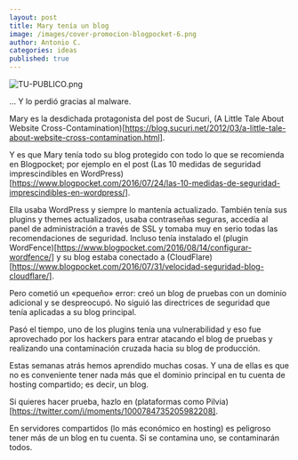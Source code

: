 ```yaml
---
layout: post
title: Mary tenía un blog
image: /images/cover-promocion-blogpocket-6.png
author: Antonio C.
categories: ideas
published: true 
---
```


![TU-PUBLICO.png]({{site.baseurl}}/images/cover-promocion-blogpocket-6.png)

... Y lo perdió gracias al malware.

Mary es la desdichada protagonista del post de Sucuri, (A Little Tale About Website Cross-Contamination)[https://blog.sucuri.net/2012/03/a-little-tale-about-website-cross-contamination.html].

Y es que Mary tenía todo su blog protegido con todo lo que se recomienda en Blogpocket; por ejemplo en el post (Las 10 medidas de seguridad imprescindibles en WordPress)[https://www.blogpocket.com/2016/07/24/las-10-medidas-de-seguridad-imprescindibles-en-wordpress/].

Ella usaba WordPress y siempre lo mantenía actualizado. También tenía sus plugins y themes actualizados, usaba contraseñas seguras, accedía al panel de administración a través de SSL y tomaba muy en serio todas las recomendaciones de seguridad. Incluso tenía instalado el (plugin WordFence)[https://www.blogpocket.com/2016/08/14/configurar-wordfence/] y su blog estaba conectado a (CloudFlare)[https://www.blogpocket.com/2016/07/31/velocidad-seguridad-blog-cloudflare/].

Pero cometió un «pequeño» error: creó un blog de pruebas con un dominio adicional y se despreocupó. No siguió las directrices de seguridad que tenía aplicadas a su blog principal.

Pasó el tiempo, uno de los plugins tenía una vulnerabilidad y eso fue aprovechado por los hackers para entrar atacando el blog de pruebas y realizando una contaminación cruzada hacia su blog de producción.

Estas semanas atrás hemos aprendido muchas cosas. Y una de ellas es que no es conveniente tener nada más que el dominio principal en tu cuenta de hosting compartido; es decir, un blog.

Si quieres hacer prueba, hazlo en (plataformas como Pilvia)[https://twitter.com/i/moments/1000784735205982208].

En servidores compartidos (lo más económico en hosting) es peligroso tener más de un blog en tu cuenta. Si se contamina uno, se contaminarán todos. 


